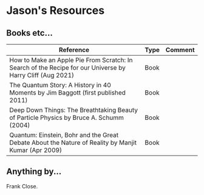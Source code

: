 # Jason's Resources

## Books etc...

| Reference | Type | Comment |
|--------|-----|---------|
| How to Make an Apple Pie From Scratch: In Search of the Recipe for our Universe by Harry Cliff (Aug 2021) | Book | |
| The Quantum Story: A History in 40 Moments by Jim Baggott (first published 2011) | Book | |
| Deep Down Things: The Breathtaking Beauty of Particle Physics by Bruce A. Schumm (2004) | Book | |
| Quantum: Einstein, Bohr and the Great Debate About the Nature of Reality by Manjit Kumar (Apr 2009) | Book | |


## Anything by...

Frank Close.


